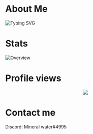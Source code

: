 # About Me
![Typing SVG](https://readme-typing-svg.herokuapp.com/?color=8803fc&lines=SWAG)

# Stats

![Overview](https://github-readme-stats.vercel.app/api?username=AquaMinerale2b2t&count_private=true&title_color=CC88BB&text_color=885566&bg_color=20,F2FBFF,E6F8FF,FFE6EB,FFF2F5)

# Profile views

<p align="center">
  <img src="https://count.getloli.com/get/@AquaMinerale2b2t?theme=gelbooru" />
</p>

# Contact me
Discord: Mineral water#4995
